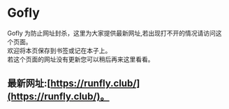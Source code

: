 # Gofly
Gofly
为防止网址封杀，这里为大家提供最新网址,若出现打不开的情况请访问这个页面。</br>
欢迎将本页保存到书签或记在本子上。</br>
若这个页面的网址没有更新您可以稍后再来这里看看。</br>
## 最新网址:[https://runfly.club/](https://runfly.club/)。
